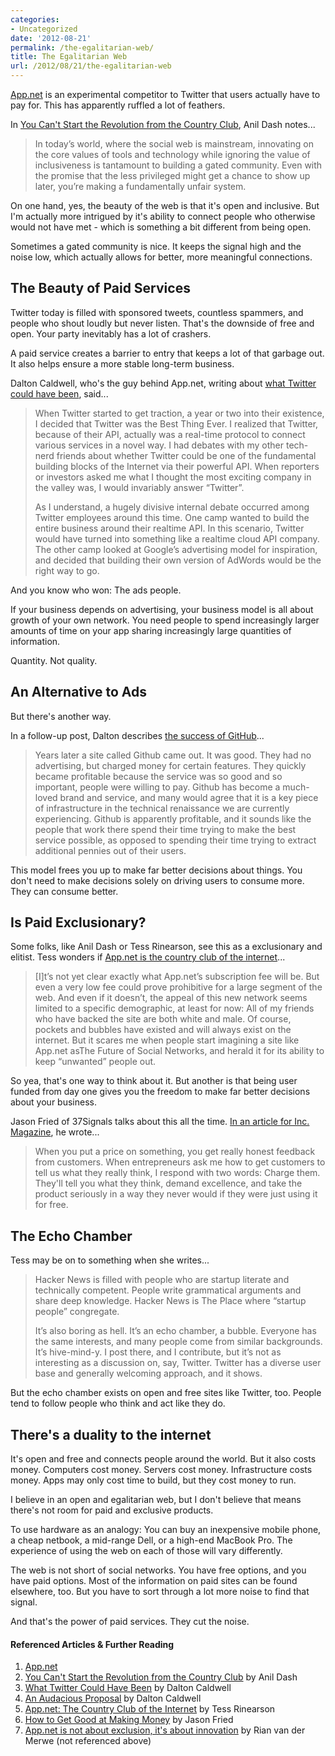 ```yaml
---
categories:
- Uncategorized
date: '2012-08-21'
permalink: /the-egalitarian-web/
title: The Egalitarian Web
url: /2012/08/21/the-egalitarian-web
---
```


<a href="https://join.app.net/">App.net</a> is an experimental competitor to Twitter that users actually have to pay for. This has apparently ruffled a lot of feathers.

In <a href="http://dashes.com/anil/2012/08/you-cant-start-the-revolution-from-the-country-club.html">You Can't Start the Revolution from the Country Club</a>, Anil Dash notes...

<blockquote>In today’s world, where the social web is mainstream, innovating on the core values of tools and technology while ignoring the value of inclusiveness is tantamount to building a gated community. Even with the promise that the less privileged might get a chance to show up later, you’re making a fundamentally unfair system.</blockquote>

On one hand, yes, the beauty of the web is that it's open and inclusive. But I'm actually more intrigued by it's ability to connect people who otherwise would not have met - which is something a bit different from being open.

Sometimes a gated community is nice. It keeps the signal high and the noise low, which actually allows for better, more meaningful connections.
<!--more-->
<h2>The Beauty of Paid Services</h2>

Twitter today is filled with sponsored tweets, countless spammers, and people who shout loudly but never listen. That's the downside of free and open. Your party inevitably has a lot of crashers.

A paid service creates a barrier to entry that keeps a lot of that garbage out. It also helps ensure a more stable long-term business.

Dalton Caldwell, who's the guy behind App.net, writing about <a href="http://daltoncaldwell.com/what-twitter-could-have-been">what Twitter could have been</a>, said...

<blockquote>When Twitter started to get traction, a year or two into their existence, I decided that Twitter was the Best Thing Ever. I realized that Twitter, because of their API, actually was a real-time protocol to connect various services in a novel way. I had debates with my other tech-nerd friends about whether Twitter could be one of the fundamental building blocks of the Internet via their powerful API. When reporters or investors asked me what I thought the most exciting company in the valley was, I would invariably answer “Twitter”.

As I understand, a hugely divisive internal debate occurred among Twitter employees around this time. One camp wanted to build the entire business around their realtime API. In this scenario, Twitter would have turned into something like a realtime cloud API company. The other camp looked at Google’s advertising model for inspiration, and decided that building their own version of AdWords would be the right way to go.</blockquote>

And you know who won: The ads people.

If your business depends on advertising, your business model is all about growth of your own network. You need people to spend increasingly larger amounts of time on your app sharing increasingly large quantities of information.

Quantity. Not quality.

<h2>An Alternative to Ads</h2>

But there's another way.

In a follow-up post, Dalton describes <a href="http://daltoncaldwell.com/an-audacious-proposal">the success of GitHub</a>...

<blockquote>Years later a site called Github came out. It was good. They had no advertising, but charged money for certain features. They quickly became profitable because the service was so good and so important, people were willing to pay. Github has become a much-loved brand and service, and many would agree that it is a key piece of infrastructure in the technical renaissance we are currently experiencing. Github is apparently profitable, and it sounds like the people that work there spend their time trying to make the best service possible, as opposed to spending their time trying to extract additional pennies out of their users.</blockquote>

This model frees you up to make far better decisions about things. You don't need to make decisions solely on driving users to consume more. They can consume better.

<h2>Is Paid Exclusionary?</h2>

Some folks, like Anil Dash or Tess Rinearson, see this as a exclusionary and elitist. Tess wonders if <a href="http://tessrinearson.com/blog/?p=516">App.net is the country club of the internet</a>...

<blockquote>[I]t’s not yet clear exactly what App.net’s subscription fee will be. But even a very low fee could prove prohibitive for a large segment of the web. And even if it doesn’t, the appeal of this new network seems limited to a specific demographic, at least for now: All of my friends who have backed the site are both white and male. Of course, pockets and bubbles have existed and will always exist on the internet. But it scares me when people start imagining a site like App.net asThe Future of Social Networks, and herald it for its ability to keep “unwanted” people out.</blockquote>

So yea, that's one way to think about it. But another is that being user funded from day one gives you the freedom to make far better decisions about your business.

Jason Fried of 37Signals talks about this all the time. <a href="http://www.inc.com/magazine/20110301/making-money-small-business-advice-from-jason-fried_pagen_2.html">In an article for Inc. Magazine</a>, he wrote...

<blockquote>When you put a price on something, you get really honest feedback from customers. When entrepreneurs ask me how to get customers to tell us what they really think, I respond with two words: Charge them. They'll tell you what they think, demand excellence, and take the product seriously in a way they never would if they were just using it for free.</blockquote>

<h2>The Echo Chamber</h2>

Tess may be on to something when she writes...

<blockquote>Hacker News is filled with people who are startup literate and technically competent. People write grammatical arguments and share deep knowledge. Hacker News is The Place where “startup people” congregate.

It’s also boring as hell. It’s an echo chamber, a bubble. Everyone has the same interests, and many people come from similar backgrounds. It’s hive-mind-y. I post there, and I contribute, but it’s not as interesting as a discussion on, say, Twitter. Twitter has a diverse user base and generally welcoming approach, and it shows.</blockquote>

But the echo chamber exists on open and free sites like Twitter, too. People tend to follow people who think and act like they do.

<h2>There's a duality to the internet</h2>

It's open and free and connects people around the world. But it also costs money. Computers cost money. Servers cost money. Infrastructure costs money. Apps may only cost time to build, but they cost money to run.

I believe in an open and egalitarian web, but I don't believe that means there's not room for paid and exclusive products.

To use hardware as an analogy: You can buy an inexpensive mobile phone, a cheap netbook, a mid-range Dell, or a high-end MacBook Pro. The experience of using the web on each of those will vary differently.

The web is not short of social networks. You have free options, and you have paid options. Most of the information on paid sites can be found elsewhere, too. But you have to sort through a lot more noise to find that signal.

And that's the power of paid services. They cut the noise.

<h4>Referenced Articles & Further Reading</h4>

<ol>
<li><a href="https://join.app.net/">App.net</a></li>
<li><a href="http://dashes.com/anil/2012/08/you-cant-start-the-revolution-from-the-country-club.html">You Can't Start the Revolution from the Country Club</a> by Anil Dash</li>
<li><a href="http://daltoncaldwell.com/what-twitter-could-have-been">What Twitter Could Have Been</a> by Dalton Caldwell</li>
<li><a href="http://daltoncaldwell.com/an-audacious-proposal">An Audacious Proposal</a> by Dalton Caldwell</li>
<li><a href="http://tessrinearson.com/blog/?p=516">App.net: The Country Club of the Internet</a> by Tess Rinearson</li>
<li><a href="http://www.inc.com/magazine/20110301/making-money-small-business-advice-from-jason-fried.html">How to Get Good at Making Money</a> by Jason Fried</li>
<li><a href="http://www.elezea.com/2012/08/app-net-exclusion-innovation/">App.net is not about exclusion, it's about innovation</a> by Rian van der Merwe (not referenced above)</li>
</ol>